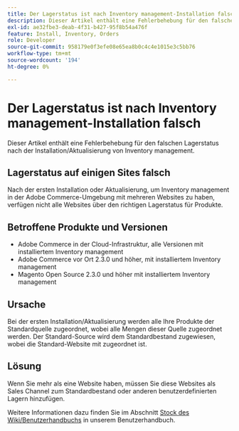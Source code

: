 ```yaml
---
title: Der Lagerstatus ist nach Inventory management-Installation falsch
description: Dieser Artikel enthält eine Fehlerbehebung für den falschen Lagerstatus nach der Installation/Aktualisierung von Inventory management.
exl-id: ae32fbe3-deab-4f31-b427-95f8b54a476f
feature: Install, Inventory, Orders
role: Developer
source-git-commit: 958179e0f3efe08e65ea8b0c4c4e1015e3c5bb76
workflow-type: tm+mt
source-wordcount: '194'
ht-degree: 0%

---
```


# Der Lagerstatus ist nach Inventory management-Installation falsch

Dieser Artikel enthält eine Fehlerbehebung für den falschen Lagerstatus nach der Installation/Aktualisierung von Inventory management.

## Lagerstatus auf einigen Sites falsch

Nach der ersten Installation oder Aktualisierung, um Inventory management in der Adobe Commerce-Umgebung mit mehreren Websites zu haben, verfügen nicht alle Websites über den richtigen Lagerstatus für Produkte.

## Betroffene Produkte und Versionen

* Adobe Commerce in der Cloud-Infrastruktur, alle Versionen mit installiertem Inventory management
* Adobe Commerce vor Ort 2.3.0 und höher, mit installiertem Inventory management
* Magento Open Source 2.3.0 und höher mit installiertem Inventory management

## Ursache

Bei der ersten Installation/Aktualisierung werden alle Ihre Produkte der Standardquelle zugeordnet, wobei alle Mengen dieser Quelle zugeordnet werden. Der Standard-Source wird dem Standardbestand zugewiesen, wobei die Standard-Website mit zugeordnet ist.

## Lösung

Wenn Sie mehr als eine Website haben, müssen Sie diese Websites als Sales Channel zum Standardbestand oder anderen benutzerdefinierten Lagern hinzufügen.

Weitere Informationen dazu finden Sie im Abschnitt [Stock des Wiki/Benutzerhandbuchs](https://docs.magento.com/m2/ce/user_guide/catalog/inventory-stock.html) in unserem Benutzerhandbuch.
